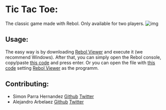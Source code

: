 # Tic Tac Toe:

The classic game made with Rebol. Only available for two players.
![img](https://i.ibb.co/CQYW1Hj/Whats-App-Image-2020-05-08-at-11-49-05-PM.jpg)

## Usage:

The easy way is by downloading [Rebol Viewer](http://www.rebol.com/download-view.html) and execute it (we recommend Windows). After that, you can simply open the Rebol console, copy/paste [this code](https://github.com/calypsobronte/TicTacToe-challenge-C10/blob/master/rebol-tictactoe/ttt.r) and press enter. Or you can open the file with [this code](https://github.com/calypsobronte/TicTacToe-challenge-C10/blob/master/rebol-tictactoe/ttt.r) setting [Rebol Viewer](http://www.rebol.com/download-view.html) as the programm.

## Contributing:

- Simon Parra Hernandez [Github](https://github.com/Simonster04/) [Twitter](https://twitter.com/Simonster04/)
- Alejandro Arbelaez [Github](https://github.com/AlejandroArbelaez21/) [Twitter](https://twitter.com/Alejand11345909)